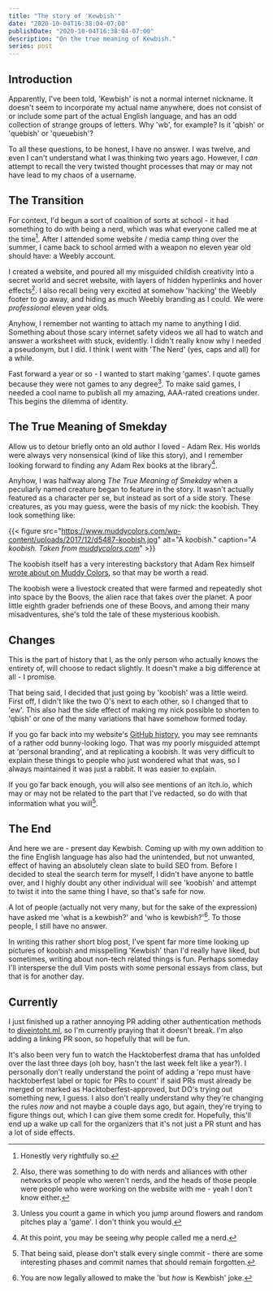 ```yaml
---
title: "The story of 'Kewbish'"
date: "2020-10-04T16:38:04-07:00"
publishDate: "2020-10-04T16:38:04-07:00"
description: "On the true meaning of Kewbish."
series: post
---
```


## Introduction
Apparently, I've been told, 'Kewbish' is not a normal internet nickname. It doesn't seem to incorporate my actual name anywhere, does not consist of or include some part of the actual English language, and has an odd collection of strange groups of letters. Why 'wb', for example? Is it 'qbish' or 'quebish' or 'queuebish'?

To all these questions, to be honest, I have no answer. I was twelve, and even I can't understand what I was thinking two years ago. However, I *can* attempt to recall the very twisted thought processes that may or may not have lead to my chaos of a username.

## The Transition
For context, I'd begun a sort of coalition of sorts at school - it had something to do with being a nerd, which was what everyone called me at the time[^1]. After I attended some website / media camp thing over the summer, I came back to school armed with a weapon no eleven year old should have: a Weebly account. 

I created a website, and poured all my misguided childish creativity into a secret world and secret website, with layers of hidden hyperlinks and hover effects[^2]. I also recall being very excited at somehow 'hacking' the Weebly footer to go away, and hiding as much Weebly branding as I could. We were *professional* eleven year olds.

Anyhow, I remember not wanting to attach my name to anything I did. Something about those scary internet safety videos we all had to watch and answer a worksheet with stuck, evidently. I didn't really know why I needed a pseudonym, but I did. I think I went with 'The Nerd' (yes, caps and all) for a while.

Fast forward a year or so - I wanted to start making 'games'. I quote games because they were not games to any degree[^3]. To make said games, I needed a cool name to publish all my amazing, AAA-rated creations under. This begins the dilemma of identity.

## The True Meaning of Smekday
Allow us to detour briefly onto an old author I loved - Adam Rex. His worlds were always very nonsensical (kind of like this story), and I remember looking forward to finding any Adam Rex books at the library[^4].

Anyhow, I was halfway along *The True Meaning of Smekday* when a peculiarly named creature began to feature in the story. It wasn't actually featured as a character per se, but instead as sort of a side story. These creatures, as you may guess, were the basis of my nick: the koobish. They look something like:

{{< figure src="https://www.muddycolors.com/wp-content/uploads/2017/12/d5487-koobish.jpg" alt="A koobish." caption="*A koobish. Taken from [muddycolors.com](https://muddycolors.com)*" >}}

The koobish itself has a very interesting backstory that Adam Rex himself [wrote about on Muddy Colors](https://www.muddycolors.com/2013/03/where-koobish-come-from/), so that may be worth a read.

The koobish were a livestock created that were farmed and repeatedly shot into space by the Boovs, the alien race that takes over the planet. A poor little eighth grader befriends one of these Boovs, and among their many misadventures, she's told the tale of these mysterious koobish.

## Changes
This is the part of history that I, as the only person who actually knows the entirety of, will choose to redact slightly. It doesn't make a big difference at all - I promise.

That being said, I decided that just going by 'koobish' was a little weird. First off, I didn't like the two O's next to each other, so I changed that to 'ew'. This also had the side effect of making my nick possible to shorten to 'qbish' or one of the many variations that have somehow formed today.

If you go far back into my website's [GitHub history](https://github.com/kewbish/kewbish-source), you may see remnants of a rather odd bunny-looking logo. That was my poorly misguided attempt at 'personal branding', and at replicating a koobish. It was very difficult to explain these things to people who just wondered what that was, so I always maintained it was just a rabbit. It was easier to explain.

If you go far back enough, you will also see mentions of an itch.io, which may or may not be related to the part that I've redacted, so do with that information what you will[^5].

## The End
And here we are - present day Kewbish. Coming up with my own addition to the fine English language has also had the unintended, but not unwanted, effect of having an absolutely clean slate to build SEO from. Before I decided to steal the search term for myself, I didn't have anyone to battle over, and I highly doubt any other individual will see 'koobish' and attempt to twist it into the same thing I have, so that's safe for now.

A lot of people (actually not very many, but for the sake of the expression) have asked me 'what is a kewbish?' and 'who is kewbish?'[^6]. To those people, I still have no answer. 

In writing this rather short blog post, I've spent far more time looking up pictures of koobish and misspelling 'Kewbish' than I'd really have liked, but sometimes, writing about non-tech related things is fun. Perhaps someday I'll intersperse the dull Vim posts with some personal essays from class, but that is for another day.

## Currently
I just finished up a rather annoying PR adding other authentication methods to [diveintoht.ml](https://diveintoht.ml), so I'm currently praying that it doesn't break. I'm also adding a linking PR soon, so hopefully that will be fun.

It's also been very fun to watch the Hacktoberfest drama that has unfolded over the last three days (oh boy, hasn't the last week felt like a year?). I personally don't really understand the point of adding a 'repo must have hacktoberfest label or topic for PRs to count' if said PRs must already be merged or marked as Hacktoberfest-approved, but DO's trying out something new, I guess. I also don't really understand why they're changing the rules *now* and not maybe a couple days ago, but again, they're trying to figure things out, which I can give them some credit for. Hopefully, this'll end up a wake up call for the organizers that it's not just a PR stunt and has a lot of side effects.

[^1]: Honestly very rightfully so.

[^2]: Also, there was something to do with nerds and alliances with other networks of people who weren't nerds, and the heads of those people were people who were working on the website with me - yeah I don't know either.

[^3]: Unless you count a game in which you jump around flowers and random pitches play a 'game'. I don't think you would.

[^4]: At this point, you may be seeing why people called me a nerd. 

[^5]: That being said, please don't stalk every single commit - there are some interesting phases and commit names that should remain forgotten.

[^6]: You are now legally allowed to make the 'but *how* is Kewbish' joke.

